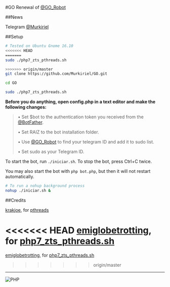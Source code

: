 ﻿#GO
Renewal of [@GO_Robot](https://telegram.me/GO_Robot)

##News

Telegram [@Murkiriel](http://telegram.me/Murkiriel)

##Setup

```bash
# Tested on Ubuntu Gnome 16.10
<<<<<<< HEAD
=======
sudo ./php7_zts_pthreads.sh

>>>>>>> origin/master
git clone https://github.com/Murkiriel/GO.git

cd GO

sudo ./php7_zts_pthreads.sh
```

**Before you do anything, open config.php in a text editor and make the following changes:**

> • Set $bot to the authentication token you received from the [@BotFather](https://telegram.me/BotFather).
>
> • Set RAIZ to the bot installation folder.
>
> • Use [@GO_Robot](https://telegram.me/GO_Robot) to find your telegram ID and add it to sudo list.
>
> • Set sudo as your Telegram ID.

To start the bot, run `./iniciar.sh`. To stop the bot, press Ctrl+C twice.

You may also start the bot with `php bot.php`, but then it will not restart automatically.

```bash
# To run a nohup background process
nohup ./iniciar.sh &
```

##Credits

[krakjoe](https://github.com/krakjoe), for [pthreads](https://github.com/krakjoe/pthreads)

<<<<<<< HEAD
[emiglobetrotting](https://github.com/emiglobetrotting), for [php7_zts_pthreads.sh](https://gist.github.com/emiglobetrotting/4663ffc4484e9384a261)
=======
[emiglobetrotting](https://github.com/krakjoe), for [php7_zts_pthreads.sh](https://gist.github.com/emiglobetrotting/4663ffc4484e9384a261)
>>>>>>> origin/master

* * *

![PHP](https://encrypted-tbn1.gstatic.com/images?q=tbn:ANd9GcTBH_4vDQM_B15zUpwJevkIp8aIFO6cHR54qrztVCCMAFd1os05)
